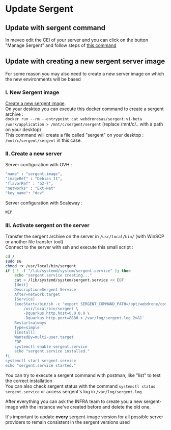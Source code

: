 # Update Sergent

## Update with sergent command

In meveo edit the CEI of your server and you can click on the button "Manage Sergent" and follow steps of [this command](./commands.md#manage-sergent)

## Update with creating a new sergent server image

For some reason you may also need to create a new server image on which the new environments will be based  

### I. New Sergent image

[Create a new sergent image](./dockerImage.md#release-a-new-sergent-image).  
On your desktop you can execute this docker command to create a sergent archive :  
`docker run --rm --entrypoint cat webdronesas/sergent:v1-beta /work/application > /mnt/c/sergent/sergent` (replace /mnt/c/.. with a path on your desktop)  
This command will create a file called "sergent" on your desktop : `/mnt/c/sergent/sergent` in this case.

### II. Create a new server

Server configuration with OVH :  
```sh
"name" : "sergent-image",
"imageRef" : "Debian 11",
"flavorRef" : "b2-7",
"networks" : "Ext-Net"
"key_name": "dev"
```

Server configuration with Scaleway : 
```sh
WIP
``` 

### III. Activate sergent on the server

Transfer the sergent archive on the server in ``/usr/local/bin/`` (with WinSCP or another file transfer tool)  
Connect to the server with ssh and execute this small script :
```sh
cd /
sudo su
chmod +x /usr/local/bin/sergent
if [ ! -f "/lib/systemd/system/sergent.service" ]; then
	echo "sergent.service creating..."
	cat > /lib/systemd/system/sergent.service << EOF
	[Unit]
	Description=Sergent Service
	After=network.target
	[Service]
	ExecStart=/bin/sh -c 'export SERGENT_COMMAND_PATH=/opt/webdrone/common; \
		/usr/local/bin/sergent \
		-Dquarkus.http.host=0.0.0.0 \
		-Dquarkus.http.port=8880 > /var/log/sergent.log 2>&1'
	Restart=always
	Type=simple
	[Install]
	WantedBy=multi-user.target
	EOF
    systemctl enable sergent.service
    echo "sergent.service installed."
fi
systemctl start sergent.service
echo "sergent.service started."
```

You can try to execute a sergent command with postman, like "list" to test the correct installation  
You can also check sergent status with the command ``systemctl status sergent.service`` or access sergent's log in ``/var/log/sergent.log``  

After everything you can ask the INFRA team to create you a new sergent-image with the instance we've created before and delete the old one.  

It's important to update **every** sergent-image version for all possible server providers to remain consistent in the sergent versions used
